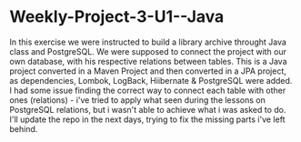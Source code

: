 # Weekly-Project-3-U1--Java

In this exercise we were instructed to build a library archive throught Java class and PostgreSQL.
We were supposed to connect the project with our own database, with his respective relations between tables.
This is a Java project converted in a Maven Project and then converted in a JPA project, as dependencies, Lombok, LogBack, Hiibernate & PostgreSQL were added.
I had some issue finding the correct way to connect each table with other ones (relations) - i've tried to apply what seen during the lessons on PostgreSQL relations,
but i wasn't able to achieve what i was asked to do.
I'll update the repo in the next days, trying to fix the missing parts i've left behind.
